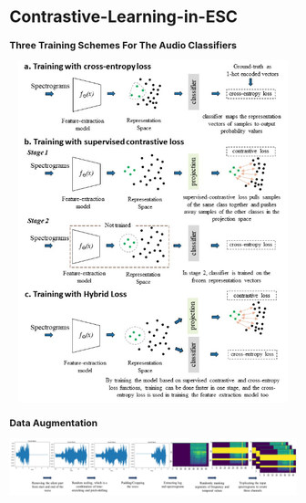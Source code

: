 # Contrastive-Learning-in-ESC
<h3> Three Training Schemes For The Audio Classifiers </h3>
<center>
<img src="resources/overview.jpg" alt="overview of our three models" height="600">
</center>

<h3> Data Augmentation </h3>
<img src="resources/data_augmentation.jpg" alt="data augmentation process">
